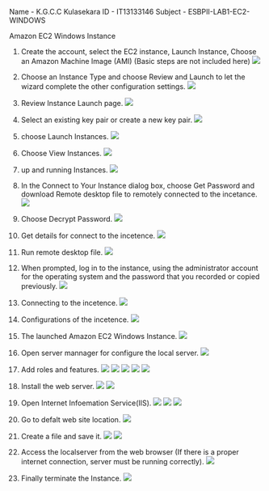 Name - K.G.C.C Kulasekara
ID   - IT13133146
Subject - ESBPII-LAB1-EC2-WINDOWS

Amazon EC2 Windows Instance

1.	Create the account, select the EC2 instance, Launch Instance, Choose an Amazon Machine Image (AMI) (Basic steps are not included here)
![](https://github.com/CharithaKulasekara/ESBPII-IT13133146/blob/master/ESBPII-LAB1/Screenshots/01.png)

2.	Choose an Instance Type and choose Review and Launch to let the wizard complete the other configuration settings.
![](https://github.com/CharithaKulasekara/ESBPII-IT13133146/blob/master/ESBPII-LAB1/Screenshots/02.png)

3.	Review Instance Launch page.
![](https://github.com/CharithaKulasekara/ESBPII-IT13133146/blob/master/ESBPII-LAB1/Screenshots/03.png)

4.	Select an existing key pair or create a new key pair.
![](https://github.com/CharithaKulasekara/ESBPII-IT13133146/blob/master/ESBPII-LAB1/Screenshots/04.png)

5.	choose Launch Instances.
![](https://github.com/CharithaKulasekara/ESBPII-IT13133146/blob/master/ESBPII-LAB1/Screenshots/05.png)

6.	Choose View Instances.
![](https://github.com/CharithaKulasekara/ESBPII-IT13133146/blob/master/ESBPII-LAB1/Screenshots/06.png)

7.	up and running Instances.
![](https://github.com/CharithaKulasekara/ESBPII-IT13133146/blob/master/ESBPII-LAB1/Screenshots/07.png)

8.	In the Connect to Your Instance dialog box, choose Get Password and download Remote desktop file to remotely connected to the incetance.
![](https://github.com/CharithaKulasekara/ESBPII-IT13133146/blob/master/ESBPII-LAB1/Screenshots/08.png)

9.	Choose Decrypt Password.
![](https://github.com/CharithaKulasekara/ESBPII-IT13133146/blob/master/ESBPII-LAB1/Screenshots/09.png)


10.	Get details for connect to the incetence.
![](https://github.com/CharithaKulasekara/ESBPII-IT13133146/blob/master/ESBPII-LAB1/Screenshots/10.png)

11.	Run remote desktop file.
![](https://github.com/CharithaKulasekara/ESBPII-IT13133146/blob/master/ESBPII-LAB1/Screenshots/11.png)

12.	When prompted, log in to the instance, using the administrator account for the operating system and the password that you recorded or copied previously.
![](https://github.com/CharithaKulasekara/ESBPII-IT13133146/blob/master/ESBPII-LAB1/Screenshots/12.png)

13.	Connecting to the incetence.
![](https://github.com/CharithaKulasekara/ESBPII-IT13133146/blob/master/ESBPII-LAB1/Screenshots/13.png)

14.	Configurations of the incetence.
![](https://github.com/CharithaKulasekara/ESBPII-IT13133146/blob/master/ESBPII-LAB1/Screenshots/14.png)

15.	The launched Amazon EC2 Windows Instance.
![](https://github.com/CharithaKulasekara/ESBPII-IT13133146/blob/master/ESBPII-LAB1/Screenshots/15.png)

16.	Open server mannager for configure the local server.
![](https://github.com/CharithaKulasekara/ESBPII-IT13133146/blob/master/ESBPII-LAB1/Screenshots/16.png)

17.	Add roles and features.
![](https://github.com/CharithaKulasekara/ESBPII-IT13133146/blob/master/ESBPII-LAB1/Screenshots/17.png)
![](https://github.com/CharithaKulasekara/ESBPII-IT13133146/blob/master/ESBPII-LAB1/Screenshots/18.png)
![](https://github.com/CharithaKulasekara/ESBPII-IT13133146/blob/master/ESBPII-LAB1/Screenshots/19.png)
![](https://github.com/CharithaKulasekara/ESBPII-IT13133146/blob/master/ESBPII-LAB1/Screenshots/20.png)
![](https://github.com/CharithaKulasekara/ESBPII-IT13133146/blob/master/ESBPII-LAB1/Screenshots/21.png)

18.	Install the web server.
![](https://github.com/CharithaKulasekara/ESBPII-IT13133146/blob/master/ESBPII-LAB1/Screenshots/22.png)
![](https://github.com/CharithaKulasekara/ESBPII-IT13133146/blob/master/ESBPII-LAB1/Screenshots/23.png)

19.	Open Internet Infoemation Service(IIS).
![](https://github.com/CharithaKulasekara/ESBPII-IT13133146/blob/master/ESBPII-LAB1/Screenshots/24.png)
![](https://github.com/CharithaKulasekara/ESBPII-IT13133146/blob/master/ESBPII-LAB1/Screenshots/25.png)
![](https://github.com/CharithaKulasekara/ESBPII-IT13133146/blob/master/ESBPII-LAB1/Screenshots/26.png)

20.	Go to defalt web site location.
![](https://github.com/CharithaKulasekara/ESBPII-IT13133146/blob/master/ESBPII-LAB1/Screenshots/27.png)

21.	Create a file and save it.
![](https://github.com/CharithaKulasekara/ESBPII-IT13133146/blob/master/ESBPII-LAB1/Screenshots/28.png)
![](https://github.com/CharithaKulasekara/ESBPII-IT13133146/blob/master/ESBPII-LAB1/Screenshots/29.png)

22.	Access the localserver from the web browser (If there is a proper internet connection, server must be running correctly).
![](https://github.com/CharithaKulasekara/ESBPII-IT13133146/blob/master/ESBPII-LAB1/Screenshots/30.png)

23.	Finally terminate the Instance.
![](https://github.com/CharithaKulasekara/ESBPII-IT13133146/blob/master/ESBPII-LAB1/Screenshots/31.png)